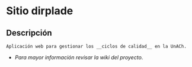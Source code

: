 # Sitio dirplade

## Descripción
	Aplicación web para gestionar los __ciclos de calidad__ en la UnACh.

* _Para mayor información revisar la wiki del proyecto_.
